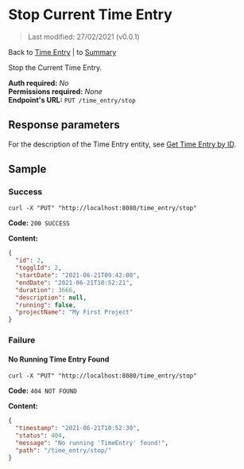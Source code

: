# Stop Current Time Entry

> Last modified: 27/02/2021 (v0.0.1)

Back to [Time Entry](../Time%20Entry.md) | to [Summary](../../README.md)

Stop the Current Time Entry.

**Auth required:** _No_  
**Permissions required:** _None_  
**Endpoint's URL:** `PUT /time_entry/stop`

## Response parameters

For the description of the Time Entry entity, see [Get Time Entry by ID](Get-Time-Entry-by-ID.md).

## Sample

### Success

```shell
curl -X "PUT" "http://localhost:8080/time_entry/stop"
```

**Code:** `200 SUCCESS`

**Content:**

```json
{
  "id": 2,
  "togglId": 2,
  "startDate": "2021-06-21T09:42:00",
  "endDate": "2021-06-21T10:52:21",
  "duration": 3666,
  "description": null,
  "running": false,
  "projectName": "My First Project"
}
```

### Failure

#### No Running Time Entry Found

```shell
curl -X "PUT" "http://localhost:8080/time_entry/stop"
```

**Code:** `404 NOT FOUND`

**Content:**

```json
{
  "timestamp": "2021-06-21T10:52:30",
  "status": 404,
  "message": "No running 'TimeEntry' found!",
  "path": "/time_entry/stop/"
}
```
